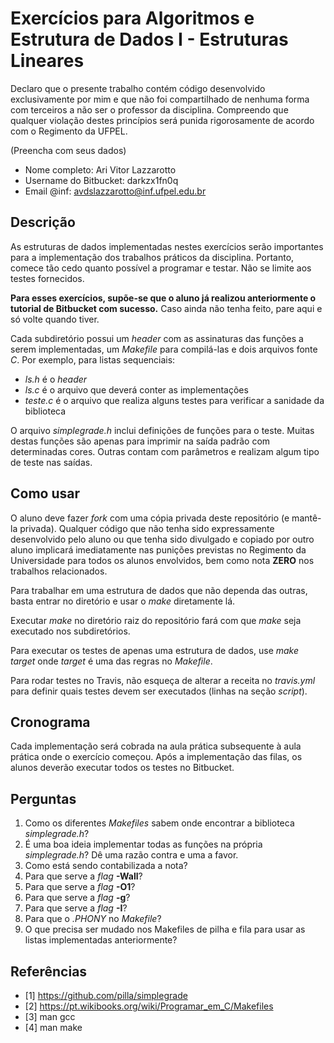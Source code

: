 # Exercícios para Algoritmos e Estrutura de Dados I - Estruturas Lineares

Declaro que o presente trabalho contém código desenvolvido exclusivamente por mim e que não foi compartilhado de nenhuma forma com terceiros a não ser o professor da disciplina. Compreendo que qualquer violação destes princípios será punida rigorosamente de acordo com o Regimento da UFPEL.

(Preencha com seus dados)

- Nome completo: Ari Vitor Lazzarotto
- Username do Bitbucket: darkzx1fn0q
- Email @inf: avdslazzarotto@inf.ufpel.edu.br


## Descrição

As estruturas de dados implementadas nestes exercícios serão importantes para a implementação dos trabalhos práticos da disciplina. Portanto, comece tão cedo quanto possível a programar e testar. Não se limite aos testes fornecidos.

**Para esses exercícios, supõe-se que o aluno já realizou anteriormente o tutorial de Bitbucket com sucesso.** Caso ainda não tenha feito, pare aqui e só volte quando tiver.

Cada subdiretório possui um _header_ com as assinaturas das funções a serem implementadas, um _Makefile_ para compilá-las e dois arquivos fonte _C_. Por exemplo, para listas sequenciais:

* _ls.h_ é o _header_
* _ls.c_ é o arquivo que deverá conter as implementações
* _teste.c_ é o arquivo que realiza alguns testes para verificar a sanidade da biblioteca

O arquivo _simplegrade.h_ inclui definições de funções para o teste. Muitas destas funções são apenas para imprimir na saída padrão com determinadas cores. Outras contam com parâmetros e realizam algum tipo de teste nas saídas. 

## Como usar

O aluno deve fazer _fork_ com uma cópia privada deste repositório (e mantê-la privada). Qualquer código que não tenha sido expressamente desenvolvido pelo aluno ou que tenha sido divulgado e copiado por outro aluno implicará imediatamente nas punições previstas no Regimento da Universidade para todos os alunos envolvidos, bem como nota **ZERO** nos trabalhos relacionados.

Para trabalhar em uma estrutura de dados que não dependa das outras, basta entrar no diretório e usar o _make_ diretamente lá.

Executar _make_ no diretório raiz do repositório fará com que _make_ seja executado nos subdiretórios. 

Para executar os testes de apenas uma estrutura de dados, use _make target_ onde _target_ é uma das regras no _Makefile_.

Para rodar testes no Travis, não esqueça de alterar a receita no _travis.yml_ para definir quais testes devem ser executados (linhas na seção _script_).

##  Cronograma

Cada implementação será cobrada na aula prática subsequente à aula prática onde o exercício começou. Após a implementação das filas, os alunos deverão executar todos os testes no Bitbucket.

## Perguntas

1. Como os diferentes _Makefiles_ sabem onde encontrar a biblioteca _simplegrade.h_?
2. É uma boa ideia implementar todas as funções na própria _simplegrade.h_? Dê uma razão contra e uma a favor.
3. Como está sendo contabilizada a nota?
3. Para que serve a _flag_ **-Wall**?
4. Para que serve a _flag_ **-O1**?
5. Para que serve a _flag_ **-g**?
6. Para que serve a _flag_ **-I**?
7. Para que o _.PHONY_ no _Makefile_?
8. O que precisa ser mudado nos Makefiles de pilha e fila para usar as listas implementadas anteriormente? 

## Referências

- [1] https://github.com/pilla/simplegrade
- [2] https://pt.wikibooks.org/wiki/Programar_em_C/Makefiles
- [3] man gcc
- [4] man make
 
